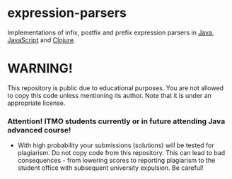 # expression-parsers
Implementations of infix, postfix and prefix expression parsers in [Java](/Java), [JavaScript](/JavaScript) and [Clojure](/Clojure).

# WARNING!
This repository is public due to educational purposes. You are not allowed to copy this code unless mentioning its author. Note that it is under an appropriate license.

### Attention! ITMO students currently or in future attending Java advanced course!
* With high probability your submissions (solutions) will be tested for plagiarism. Do not copy code from this repository. This can lead to bad consequences - from lowering scores to reporting plagiarism to the student office with subsequent university expulsion. Be careful!
